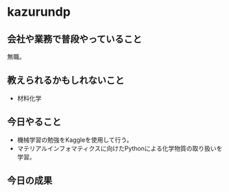 # kazurundp

## 会社や業務で普段やっていること

無職。

## 教えられるかもしれないこと

+ 材料化学

## 今日やること

+ 機械学習の勉強をKaggleを使用して行う。
+ マテリアルインフォマティクスに向けたPythonによる化学物質の取り扱いを学習。

## 今日の成果



